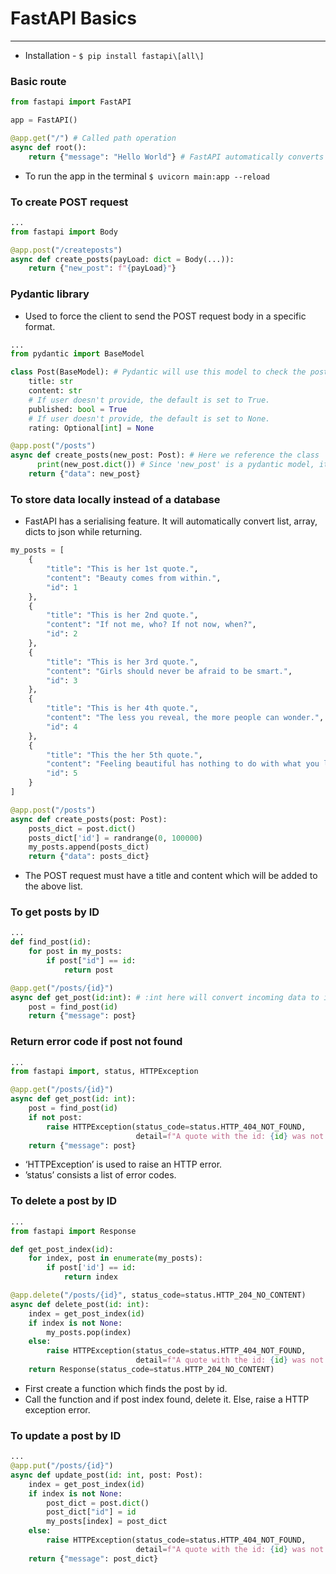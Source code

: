 # FastAPI Basics

---

- Installation - `$ pip install fastapi\[all\]`

### Basic route

```python
from fastapi import FastAPI

app = FastAPI()

@app.get("/") # Called path operation
async def root():
    return {"message": "Hello World"} # FastAPI automatically converts this to json.
```

- To run the app in the terminal `$ uvicorn main:app --reload `

### To create POST request

```python
...
from fastapi import Body

@app.post("/createposts")
async def create_posts(payLoad: dict = Body(...)):
    return {"new_post": f"{payLoad}"}
```

### Pydantic library

- Used to force the client to send the POST request body in a specific format.

```python
...
from pydantic import BaseModel

class Post(BaseModel): # Pydantic will use this model to check the post body format.
    title: str
    content: str
    # If user doesn't provide, the default is set to True.
    published: bool = True
    # If user doesn't provide, the default is set to None.
    rating: Optional[int] = None

@app.post("/posts")
async def create_posts(new_post: Post): # Here we reference the class 'Post'
	  print(new_post.dict()) # Since 'new_post' is a pydantic model, it has methods like 'dict()'
    return {"data": new_post}
```

### To store data locally instead of a database

- FastAPI has a serialising feature. It will automatically convert list, array, dicts to json while returning.

```python
my_posts = [
    {
        "title": "This is her 1st quote.",
        "content": "Beauty comes from within.",
        "id": 1
    },
    {
        "title": "This is her 2nd quote.",
        "content": "If not me, who? If not now, when?",
        "id": 2
    },
    {
        "title": "This is her 3rd quote.",
        "content": "Girls should never be afraid to be smart.",
        "id": 3
    },
    {
        "title": "This is her 4th quote.",
        "content": "The less you reveal, the more people can wonder.",
        "id": 4
    },
    {
        "title": "This the her 5th quote.",
        "content": "Feeling beautiful has nothing to do with what you look like, I promise.",
        "id": 5
    }
]

@app.post("/posts")
async def create_posts(post: Post):
    posts_dict = post.dict()
    posts_dict['id'] = randrange(0, 100000)
    my_posts.append(posts_dict)
    return {"data": posts_dict}
```

- The POST request must have a title and content which will be added to the above list.

### To get posts by ID

```python
...
def find_post(id):
    for post in my_posts:
        if post["id"] == id:
            return post

@app.get("/posts/{id}")
async def get_post(id:int): # :int here will convert incoming data to integer
    post = find_post(id)
    return {"message": post}
```

### Return error code if post not found

```python
...
from fastapi import, status, HTTPException

@app.get("/posts/{id}")
async def get_post(id: int):
    post = find_post(id)
    if not post:
        raise HTTPException(status_code=status.HTTP_404_NOT_FOUND,
                            detail=f"A quote with the id: {id} was not found.")
    return {"message": post}
```

- ‘HTTPException’ is used to raise an HTTP error.
- ’status’ consists a list of error codes.

### To delete a post by ID

```python
...
from fastapi import Response

def get_post_index(id):
    for index, post in enumerate(my_posts):
        if post['id'] == id:
            return index

@app.delete("/posts/{id}", status_code=status.HTTP_204_NO_CONTENT)
async def delete_post(id: int):
    index = get_post_index(id)
    if index is not None:
        my_posts.pop(index)
    else:
        raise HTTPException(status_code=status.HTTP_404_NOT_FOUND,
                            detail=f"A quote with the id: {id} was not found.")
    return Response(status_code=status.HTTP_204_NO_CONTENT)
```

- First create a function which finds the post by id.
- Call the function and if post index found, delete it. Else, raise a HTTP exception error.

### To update a post by ID

```python
...
@app.put("/posts/{id}")
async def update_post(id: int, post: Post):
    index = get_post_index(id)
    if index is not None:
        post_dict = post.dict()
        post_dict["id"] = id
        my_posts[index] = post_dict
    else:
        raise HTTPException(status_code=status.HTTP_404_NOT_FOUND,
                            detail=f"A quote with the id: {id} was not found.")
    return {"message": post_dict}
```
